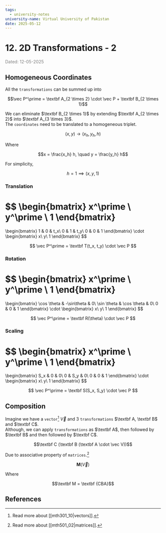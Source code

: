 ```yaml
---
tags:
  - university-notes
university-name: Virtual University of Pakistan
date: 2025-05-12
---
```


# 12. 2D Transformations - 2

<span style="color: gray;">Dated: 12-05-2025</span>

## Homogeneous Coordinates

All the `transformations` can be summed up into

$$\vec P^\prime = \textbf A_{2 \times 2} \cdot \vec P + \textbf B_{2 \times 1}$$

We can eliminate $\textbf B_{2 \times 1}$ by extending $\textbf A_{2 \times 2}$ into $\textbf A_{3 \times 3}$.  
The `coordinates` need to be translated to a homogeneous triplet.

$$(x, y) \to (x_h, y_h, h)$$

Where  

$$x = \frac{x_h} h, \quad y = \frac{y_h} h$$

For simplicity,  

$$h = 1 \implies (x, y, 1)$$

### Translation

$$
\begin{bmatrix}
	x^\prime \\
	y^\prime \\
	1
\end{bmatrix}
=
\begin{bmatrix}
	1 & 0 & t_x\\
	0 & 1 & t_y\\
	0 & 0 & 1
\end{bmatrix}
\cdot
\begin{bmatrix}
	x\\
	y\\
	1
\end{bmatrix}
$$

$$
\vec P^\prime = \textbf T(t_x, t_y) \cdot \vec P
$$

### Rotation

$$
\begin{bmatrix}
	x^\prime \\
	y^\prime \\
	1
\end{bmatrix}
=
\begin{bmatrix}
	\cos \theta & -\sin\theta & 0\\
	\sin \theta & \cos \theta & 0\\
	0 & 0 & 1
\end{bmatrix}
\cdot
\begin{bmatrix}
	x\\
	y\\
	1
\end{bmatrix}
$$

$$
\vec P^\prime = \textbf R(\theta) \cdot \vec P
$$

### Scaling

$$
\begin{bmatrix}
	x^\prime \\
	y^\prime \\
	1
\end{bmatrix}
=
\begin{bmatrix}
	S_x & 0 & 0\\
	0 & S_y & 0\\
	0 & 0 & 1
\end{bmatrix}
\cdot
\begin{bmatrix}
	x\\
	y\\
	1
\end{bmatrix}
$$

$$
\vec P^\prime = \textbf S(S_x, S_y) \cdot \vec P
$$

## Composition

Imagine we have a `vector`[^1] $\vec V$ and 3 `transformations` $\textbf A, \textbf B$ and $\textbf C$.  
Although, we can apply `transformations` as $\textbf A$, then followed by $\textbf B$ and then followed by $\textbf C$.  

$$\textbf C (\textbf B (\textbf A \cdot \vec V))$$

Due to associative property of `matrices`.[^2]  

$$\textbf {M} (\vec V)$$

Where  

$$\textbf M = \textbf {CBA}$$

## References

[^1]: Read more about [[mth301_10|vectors]].
[^2]: Read more about [[mth501_02|matrices]].